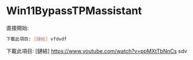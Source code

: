 # Win11BypassTPMassistant
直接開始:
```bash
下載此項目: [鏈結] vfdvdf
```
下載此項目: [鏈結] https://www.youtube.com/watch?v=ppMXtTbNnCs sdv
